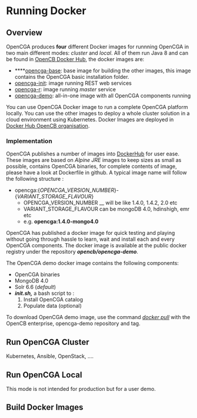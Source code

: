 # Running Docker

## Overview <a id="Docker-Overview"></a>

OpenCGA produces **four** different Docker images for runnning OpenCGA in two main different modes: _cluster_ and _local_. All of them run Java 8 and can be found in [OpenCB Docker Hub](https://hub.docker.com/u/opencb), the docker images are:

* \*\*\*\*[opencga-base](https://hub.docker.com/r/opencb/opencga-base): base image for building the other images, this image contains the OpenCGA basic installation folder.
* [opencga-init](https://hub.docker.com/r/opencb/opencga-init): image running REST web services
* [opencga-r](https://hub.docker.com/r/opencb/opencga-r): image running _master_ service
* [opencga-demo](https://hub.docker.com/r/opencb/opencga-demo): all-in-one image with all OpenCGA components running

You can use OpenCGA Docker image to run a complete OpenCGA platform locally. You can use the other images to deploy a whole cluster solution in a cloud environment using Kubernetes. Docker Images are deployed in [Docker Hub OpenCB organisation](https://hub.docker.com/orgs/opencb).

### Implementation <a id="Docker-Implementation"></a>

OpenCGA publishes a number of images into [DockerHub](https://hub.docker.com/u/opencb) for user ease. These images are based on _Alpine JRE_ images to keep sizes as small as possible, contains OpenCGA binaries, for complete contents of image, please have a look at Dockerfile in github. A typical image name will follow the following structure :

* opencga:{_OPENCGA\_VERSION\_NUMBER_}-{_VARIANT\_STORAGE\_FLAVOUR_}
  * OPENCGA\_VERSION\_NUMBER __ will be like 1.4.0, 1.4.2, 2.0 etc
  * VARIANT\_STORAGE\_FLAVOUR can be mongoDB 4.0, hdinshigh, emr etc
  * e.g. **opencga:1.4.0-mongo4.0**

OpenCGA has published a docker image for quick testing and playing without going through hassle to learn, wait and install each and every OpenCGA components. The docker image is available at the public docker registry under the repository _**opencb/opencga-demo**._ 

The OpenCGA demo docker image contains the following components:

* OpenCGA binaries
* MongoDB 4.0
* Solr 6.6 \(_default_\) 
* _**init.sh,**_ a bash script to :
  1. Install OpenCGA catalog 
  2. Populate data \(optional\)

To download OpenCGA demo image, use the command [_docker pull_](https://docs.docker.com/engine/reference/commandline/pull/) with the OpenCB enterprise, opencga-demo repository and tag.

## Run OpenCGA Cluster

Kubernetes, Ansible, OpenStack, ....

## Run OpenCGA Local

This mode is not intended for production but for a user demo.

## Build Docker Images



